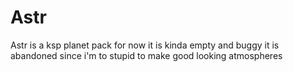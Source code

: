 # Astr
Astr is a ksp planet pack
for now it is kinda empty and buggy
it is abandoned since i'm to stupid to make good looking atmospheres

